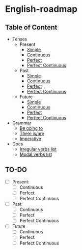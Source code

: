 # English-roadmap

## Table of Content

- Tenses
  - Present
    - [Simple](paragraphs/beginner/Tenses/present-simple.md)
    - [Continuous]()
    - [Perfect]()
    - [Perfect Continuous]()
  - Past
    - [Simple](paragraphs/beginner/Tenses/past-simple.md)
    - [Continuous]()
    - [Perfect]()
    - [Perfect Continuous]()
  - Future
    - [Simple]()
    - [Continuous]()
    - [Perfect]()
    - [Perfect Continuous]()
- Grammar
  - [Be going to](paragraphs/beginner/going-to.md)
  - [There is/are](paragraphs/beginner/There%20is(are)%20construction.md)
  - [Imperative](paragraphs/beginner/Imperative.md)
- Docs
  - [Irregular verbs list](docs/Irregular%20Verbs%20List.md)
  - [Modal verbs list](docs/Modal%20verbs%20List.md)



## TO-DO

- [ ] Present:
  - [ ] Continuous
  - [ ] Perfect
  - [ ] Perfect Continuous
- [ ] Past:
  - [ ] Continuous
  - [ ] Perfect
  - [ ] Perfect Continuous
- [ ] Future
  - [ ] Continuous
  - [ ] Perfect
  - [ ] Perfect Continuous
